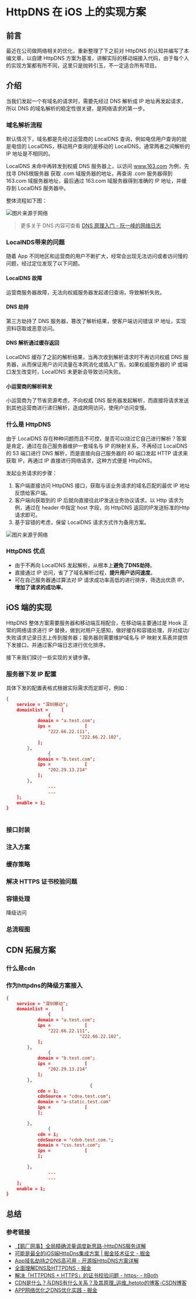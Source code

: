 # HttpDNS 在 iOS 上的实现方案

## 前言

最近在公司做网络相关的优化，重新整理了下之前对 HttpDNS 的认知并编写了本编文章，以自建 HttpDNS 方案为基准，讲解实际的移动端接入代码，由于每个人的实现方案都有所不同，这里只是抛转引玉，不一定适合所有项目。

## 介绍

当我们发起一个有域名的请求时，需要先经过 DNS 解析成 IP 地址再发起请求，所以 DNS 的域名解析的稳定性很关键，是网络请求的第一步。

### 域名解析流程

默认情况下，域名都是先经过运营商的 LocalDNS 查询，例如电信用户查询的就是电信的 LocalDNS，移动用户查询的是移动的 LocalDNS，通常两者之间解析的 IP 地址是不相同的。

LocalDNS 未命中再转发到权威 DNS 服务器上，以访问 www.163.com 为例，先找寻 DNS根服务器 获取 .com 域服务器的地址，再查询 .com 服务器得到 163.com 域服务器地址，最后通过 163.com 域服务器得到准确的 IP 地址，并缓存到 LocalDNS 服务器中。

整体流程如下图：

![图片来源于网络](./images/01.jpeg)

> 更多关于 DNS 内容可查看 [DNS 原理入门 - 阮一峰的网络日志](http://www.ruanyifeng.com/blog/2016/06/dns.html)

### LocalNDS带来的问题

随着 App 不同地区和运营商的用户不断扩大，经常会出现无法访问或者访问慢的问题，经过定位发现了以下问题。

#### LocalDNS 故障

运营商服务器故障，无法向权威服务器发起递归查询，导致解析失败。

#### DNS 劫持

第三方劫持了 DNS 服务器，篡改了解析结果，使客户端访问错误 IP 地址，实现资料窃取或恶意访问。

#### DNS 解析通过缓存返回

LocalDNS 缓存了之前的解析结果，当再次收到解析请求时不再访问权威 DNS 服务器，从而保证用户访问流量在本网消化或插入广告。如果权威服务器的 IP 或端口发生改变时，LocalDNS 未更新会导致访问失败。

#### 小运营商的解析转发

小运营商为了节省资源考虑，不向权威 DNS 服务器发起解析，而直接将请求发送到其他运营商进行递归解析，造成跨网访问，使用户访问变慢。

### 什么是 HttpDNS

由于 LocalDNS 存在种种问题而且不可控，是否可以绕过它自己进行解析？答案是肯定，通过在自己服务器维护一套域名与 IP 的映射关系，不再经过 LocalDNS 的 53 端口进行 DNS 解析，而是直接向自己服务器的 80 端口发起 HTTP 请求来获取 IP，再通过 IP 直接进行网络请求，这种方式便是 HttpDNS。

发起业务请求的步骤：

1. 客户端直接访问 HttpDNS 接口，获取与该业务请求的域名匹配的最优 IP 地址反馈给客户端。
2. 客户端向获取到的 IP 后就向直接往此IP发送业务协议请求。以 Http 请求为例，通过在 header 中指定 host 字段，向 HttpDNS 返回的IP发送标准的Http请求即可。
3. 基于容错的考虑，保留 LocalDNS 请求方式作为备用方案。

![图片来源于网络](./images/02.jpg)



### HttpDNS 优点

- 由于不再向 LocalDNS 发起解析，从根本上**避免了DNS劫持**。
- 直接通过 IP 访问，省了了域名解析过程，**提升用户访问速度**。
- 可在自己服务器通过算法对 IP 请求成功率高低的进行排序，筛选出优质 IP，**增加了请求的成功率**。



## iOS 端的实现

HttpDNS 整体方案需要服务器和移动端互相配合，在移动端主要通过是 Hook 正常的网络请求进行 IP 替换，做到对用户无感知，做好缓存和容错处理，并对成功/失败请求记录日志上传到服务器；服务器则需要维护域名与 IP 映射关系表并提供下发接口，并通过客户端日志进行优化排序。

接下来我们探讨一些实现的关键步骤。

### 服务器下发 IP 配置

具体下发的配置表格式根据实际需求而定即可，例如：

```json
{
    service = "深圳移动";
    domainlist =     [
                {
            domain = "a.test.com";
            ips =             [
                "222.66.22.111",
  							"222.66.22.102",
            ];
        },
                {
            domain = "b.test.com";
            ips =             [
                "202.29.13.214"
            ];
        },
				...
				...
    ];
    enable = 1;
}
	
```

### 接口封装

### 注入方案

### 缓存策略

### 解决 HTTPS 证书校验问题

### 容错处理

降级访问

### 总流程图

## CDN 拓展方案

### 什么是cdn

### 作为httpdns的降级方案接入

```json
{
    service = "深圳移动";
    domainlist =     [
                {
            domain = "a.test.com";
            ips =             [
                "222.66.22.111",
  							"222.66.22.102",
            ];
        },
                {
            domain = "b.test.com";
            ips =             [
                "202.29.13.214"
            ];
        },
								{
            cdn = 1;
            cdnSource = "cdna.test.com";
            domain = "a-static.test.com"
            ips =             [
            ];

        },
                {
            cdn = 1;
            cdnSource = "cdnb.test.com.";
            domain = "css.test.com";
            ips =             [
            ];

        },
				...
				...
    ];
    enable = 1;
}
```





## 总结



### 参考链接

- [【鹅厂网事】全局精确流量调度新思路-HttpDNS服务详解](https://mp.weixin.qq.com/s?__biz=MzA3ODgyNzcwMw==&mid=201837080&idx=1&sn=b2a152b84df1c7dbd294ea66037cf262&scene=2&from=timeline&isappinstalled=0&utm_source=tuicool)
- [可能是最全的iOS端HttpDns集成方案 | 掘金技术征文 - 掘金](https://juejin.im/post/58feef7261ff4b0066776d73#heading-14)
- [App域名劫持之DNS高可用 - 开源版HttpDNS方案详解](https://mp.weixin.qq.com/s?__biz=MzAwMDU1MTE1OQ==&mid=209805123&idx=1&sn=ced8d67c3e2cc3ca38ef722949fa21f8&3rd=MzA3MDU4NTYzMw==&scene=6#rd&utm_source=tuicool&utm_medium=referral)
- [全面理解DNS及HTTPDNS - 掘金](https://juejin.im/post/5dc14f096fb9a04a6b204c6f)
- [解决「HTTPDNS + HTTPS」的证书校验问题 - https- - ItBoth](http://www.itboth.com/d/INbqqy/https)
- [CDN是什么？与DNS有什么关系？及其原理_运维_hetoto的博客-CSDN博客](https://blog.csdn.net/hetoto/article/details/90509328)
- [APP网络优化之DNS优化实践 - 掘金](https://juejin.im/post/5e0d580b5188253a5c7d12fc)

